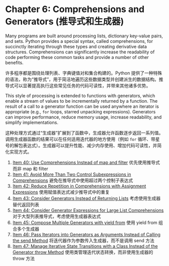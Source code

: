 # Chapter 6: Comprehensions and Generators (推导式和生成器)

Many programs are built around processing lists, dictionary key-value pairs, and sets. Python provides a special syntax, called comprehensions, for succinctly iterating through these types and creating derivative data structures. Comprehensions can significantly increase the readability of code performing these common tasks and provide a number of other benefits.

许多程序都是围绕处理列表、字典键值对和集合构建的。Python 提供了一种特殊的语法，称为“推导式”，用于简洁地遍历这些数据类型并创建派生的数据结构。推导式可以显著提高执行这些常见任务的代码可读性，并带来其他诸多优势。

This style of processing is extended to functions with generators, which enable a stream of values to be incrementally returned by a function. The result of a call to a generator function can be used anywhere an iterator is appropriate (e.g., `for` loops, starred unpacking expressions). Generators can improve performance, reduce memory usage, increase readability, and simplify implementations.

这种处理方式通过“生成器”扩展到了函数中，生成器允许函数逐步返回一系列值。调用生成器函数的结果可以在任何适用迭代器的地方使用（例如 `for` 循环、带星号的解包表达式）。生成器可以提升性能、减少内存使用、增加代码可读性，并简化实现方式。

1. [Item 40: Use Comprehensions Instead of map and filter](Chapter-6-Item-40.md) 优先使用推导式而非 map 和 filter
2. [Item 41: Avoid More Than Two Control Subexpressions in Comprehensions](Chapter-6-Item-41.md) 避免在推导式中使用超过两个控制子表达式
3. [Item 42: Reduce Repetition in Comprehensions with Assignment Expressions](Chapter-6-Item-42.md) 使用赋值表达式减少推导式中的重复
4. [Item 43: Consider Generators Instead of Returning Lists](Chapter-6-Item-43.md) 考虑使用生成器替代返回列表
5. [Item 44: Consider Generator Expressions for Large List Comprehensions](Chapter-6-Item-44.md) 对于大型列表推导式，考虑使用生成器表达式
6. [Item 45: Compose Multiple Generators with yield from](Chapter-6-Item-45.md) 使用 yield from 组合多个生成器
7. [Item 46: Pass Iterators into Generators as Arguments Instead of Calling the send Method](Chapter-6-Item-46.md) 将迭代器作为参数传入生成器，而不是调用 send 方法
8. [Item 47: Manage Iterative State Transitions with a Class Instead of the Generator throw Method](Chapter-6-Item-47.md) 使用类管理迭代状态转换，而非使用生成器的 throw 方法
